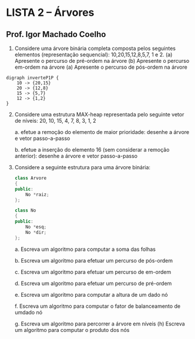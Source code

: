 # LISTA 2 – Árvores 
## Prof. Igor Machado Coelho 

1. Considere uma árvore binária completa composta pelos seguintes elementos 
(representação sequencial): 10,20,15,12,8,5,7, 1 e 2. (a) Apresente o percurso de pré-ordem na árvore (b) Apresente o percurso em-ordem na árvore (a) Apresente o percurso de pós-ordem na árvore 

``` graphviz
digraph inverteP1P {
    10 -> {20,15} 
    20 -> {12,8}
    15 -> {5,7}
    12 -> {1,2}
}
```

2. Considere uma estrutura MAX-heap representada pelo seguinte vetor de níveis: 20, 10, 15, 4, 7, 8, 3, 1, 2 

    a. efetue a remoção do elemento de maior prioridade: desenhe a árvore e vetor passo-a-passo 

    b. efetue a inserção do elemento 16 (sem considerar a remoção anterior): desenhe a árvore e vetor passo-a-passo 

3. Considere a seguinte estrutura para uma árvore binária: 

    ```cpp
    class Arvore
    {
    public:
        No *raiz;
    };

    class No
    {
    public:
        No *esq;
        No *dir;
    };
    ```

    a. Escreva um algoritmo para computar a soma das folhas 

    b. Escreva um algoritmo para efetuar um percurso de pós-ordem

    c. Escreva um algoritmo para efetuar um percurso de em-ordem

    d. Escreva um algoritmo para efetuar um percurso de pré-ordem

    e. Escreva um algoritmo para computar a altura de um dado nó 

    f. Escreva um algoritmo para computar o fator de balanceamento de umdado nó 

    g. Escreva um algoritmo para percorrer a árvore em níveis (h) Escreva um algoritmo para computar o produto dos nós
